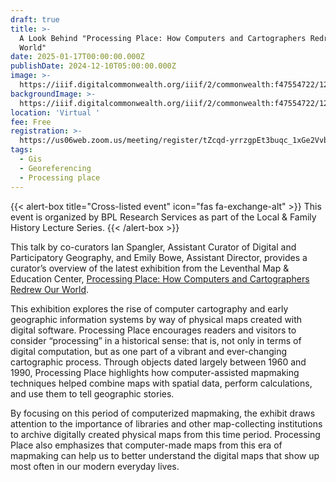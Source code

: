 ```yaml
---
draft: true
title: >-
  A Look Behind "Processing Place: How Computers and Cartographers Redrew our
  World"
date: 2025-01-17T00:00:00.000Z
publishDate: 2024-12-10T05:00:00.000Z
image: >-
  https://iiif.digitalcommonwealth.org/iiif/2/commonwealth:f47554722/121,2400,11859,2863/1200,/0/default.jpg
backgroundImage: >-
  https://iiif.digitalcommonwealth.org/iiif/2/commonwealth:f47554722/121,2400,11859,2863/1200,/0/default.jpg
location: 'Virtual '
fee: Free
registration: >-
  https://us06web.zoom.us/meeting/register/tZcqd-yrrzgpEt3buqc_1xGe2VvbbxR27kzj#/registration
tags:
  - Gis
  - Georeferencing
  - Processing place
---
```


{{\< alert-box title="Cross-listed event" icon="fas fa-exchange-alt" >}} This event is organized by BPL Research Services as part of the Local & Family History Lecture Series. {{\< /alert-box >}}

This talk by co-curators Ian Spangler, Assistant Curator of Digital and Participatory Geography, and Emily Bowe, Assistant Director, provides a curator’s overview of the latest exhibition from the Leventhal Map & Education Center, [Processing Place: How Computers and Cartographers Redrew Our World](https://www.leventhalmap.org/digital-exhibitions/processing-place/).

This exhibition explores the rise of computer cartography and early geographic information systems by way of physical maps created with digital software. Processing Place encourages readers and visitors to consider “processing” in a historical sense: that is, not only in terms of digital computation, but as one part of a vibrant and ever-changing cartographic process. Through objects dated largely between 1960 and 1990, Processing Place highlights how computer-assisted mapmaking techniques helped combine maps with spatial data, perform calculations, and use them to tell geographic stories.

By focusing on this period of computerized mapmaking, the exhibit draws attention to the importance of libraries and other map-collecting institutions to archive digitally created physical maps from this time period. Processing Place also emphasizes that computer-made maps from this era of mapmaking can help us to better understand the digital maps that show up most often in our modern everyday lives.
